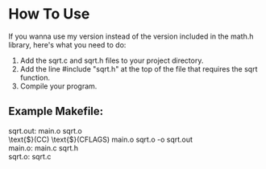 # How To Use
If you wanna use my version instead of the version included in the math.h library, here's what you need to do:
1. Add the sqrt.c and sqrt.h files to your project directory.
2. Add the line #include "sqrt.h" at the top of the file that requires the sqrt function.
3. Compile your program.
## Example Makefile:
sqrt.out: main.o sqrt.o
<br>\text{$}(CC) \text{$}(CFLAGS) main.o sqrt.o -o sqrt.out
<br>main.o: main.c sqrt.h
<br>sqrt.o: sqrt.c
